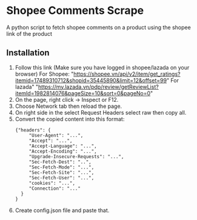 # Shopee Comments Scrape
A python script to fetch shopee comments on a product using the shopee link of the product
## Installation
1. Follow this link (Make sure you have logged in shopee/lazada on your browser)
   For Shopee: "https://shopee.vn/api/v2/item/get_ratings?itemid=17489310712&shopid=35445890&limit=12&offset=99"
   For lazada" "https://my.lazada.vn/pdp/review/getReviewList?itemId=1982814076&pageSize=10&sort=0&pageNo=0"
3. On the page, right click -> Inspect or F12.
4. Choose Network tab then reload the page.
5. On right side in the select Request Headers select raw then copy all.
6. Convert the copied content into this format:
   ```
   {"headers": {
        "User-Agent": "...",
        "Accept": "...",
        "Accept-Language": "...",
        "Accept-Encoding": "...",
        "Upgrade-Insecure-Requests": "...",
        "Sec-Fetch-Dest": "..",
        "Sec-Fetch-Mode": "...",
        "Sec-Fetch-Site": "...",
        "Sec-Fetch-User": "...",
        "cookies": "...",
        "Connection": "..."
     }
   }
7. Create config.json file and paste that.
